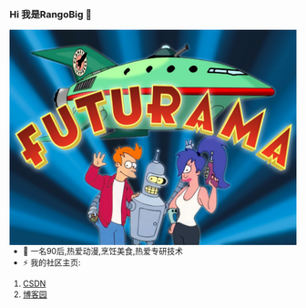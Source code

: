 ### Hi 我是RangoBig 👋

<!--
**RangoBig/RangoBig** is a ✨ _special_ ✨ repository because its `README.md` (this file) appears on your GitHub profile.
Here are some ideas to get you started:
-->
<img align="right" alt="GIF" src="https://github.com/RangoBig/RangoBig/blob/main/463159.png" />

- 💬 一名90后,热爱动漫,烹饪美食,热爱专研技术
- ⚡ 我的社区主页:
1. [CSDN](https://blog.csdn.net/qq_41076577)
2. [博客园](https://home.cnblogs.com/u/jia0504)

